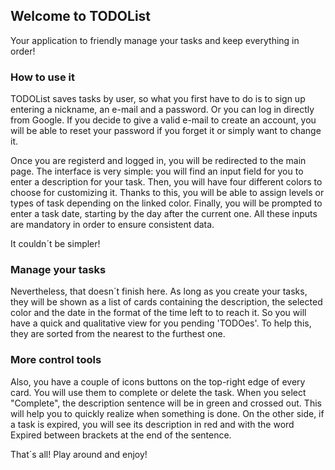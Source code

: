 ## Welcome to TODOList

Your application to friendly manage your tasks and keep everything in order!

### How to use it

TODOList saves tasks by user, so what you first have to do is to sign up entering a nickname, an e-mail and a password. Or you can log in directly from Google.
If you decide to give a valid e-mail to create an account, you will be able to reset your password if you forget it or simply want to change it.

Once you are registerd and logged in, you will be redirected to the main page. The interface is very simple: you will find an input field for you to enter a description for your task. Then, you will have four different colors to choose for customizing it. Thanks to this, you will be able to assign levels or types of task depending on the linked color. Finally, you will be prompted to enter a task date, starting by the day after the current one. All these inputs are mandatory in order to ensure consistent data.

It couldn´t be simpler!

### Manage your tasks

Nevertheless, that doesn´t finish here. As long as you create your tasks, they will be shown as a list of cards containing the description, the selected color and the date in the format of the time left to to reach it. So you will have a quick and qualitative view for you pending 'TODOes'. To help this, they are sorted from the nearest to the furthest one.

### More control tools

Also, you have a couple of icons buttons on the top-right edge of every card. You will use them to complete or delete the task. When you select "Complete", the description sentence will be in green and crossed out. This will help you to quickly realize when something is done. On the other side, if a task is expired, you will see its description in red and with the word Expired between brackets at the end of the sentence.

That´s all! Play around and enjoy!

